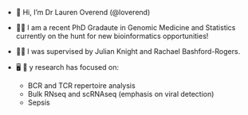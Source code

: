 - 👋 Hi, I’m Dr Lauren Overend (@loverend)

 
- :woman_student: I am a recent PhD Gradaute in Genomic Medicine and Statistics currently on the hunt for new bioinformatics opportunities!
- :woman_teacher: I was supervised by Julian Knight and Rachael Bashford-Rogers. 

- :desktop_computer: :dna: y research has focused on: 
  -   BCR and TCR repertoire analysis 
  -   Bulk RNseq and scRNAseq  (emphasis on viral detection) 
  -   Sepsis 


<!---
loverend/loverend is a ✨ special ✨ repository because its `README.md` (this file) appears on your GitHub profile.
You can click the Preview link to take a look at your changes.
--->
